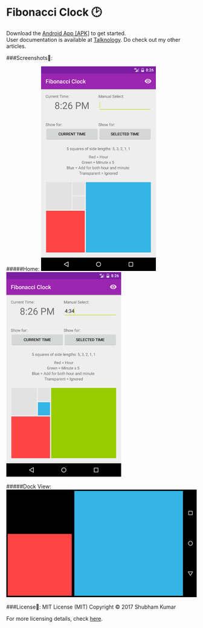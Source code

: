 # Fibonacci Clock :clock2:

Download the [Android App [APK]](https://github.com/shubhamk008/FibonacciClock/raw/master/app/Fibonacci%20Clock.apk) to get started.
</br>User documentation is available at [Talknology](http://talknology.in/2017/02/fibonacci-clock/). Do check out my other articles.

###Screenshots:iphone::

#####Home:
![Alttext](https://github.com/shubhamk008/FibonacciClock/raw/master/Screenshots/Home.png "Home")
![Alt text](https://github.com/shubhamk008/FibonacciClock/raw/master/Screenshots/Manual.png "Manual")

#####Dock View: 
![Alt text](https://github.com/shubhamk008/FibonacciClock/raw/master/Screenshots/Dock.png "Dock View")

###License:scroll:: MIT License (MIT)
Copyright © 2017 Shubham Kumar

For more licensing details, check [here](https://github.com/shubhamk008/FibonacciClock/blob/master/License).
